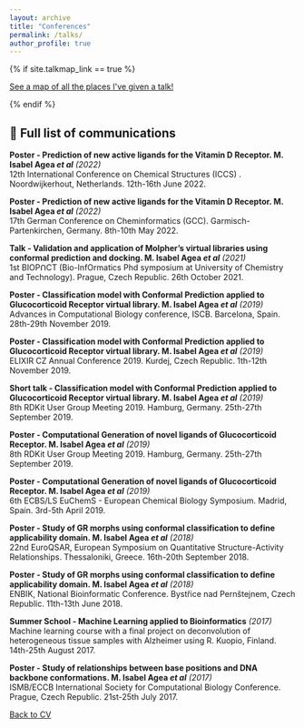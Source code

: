 ```yaml
---
layout: archive
title: "Conferences"
permalink: /talks/
author_profile: true
---
```



{% if site.talkmap_link == true %}

<p style="text-decoration:underline;"><a href="/talkmap.html">See a map of all the places I've given a talk!</a></p>

{% endif %}


## 🎤 Full list of communications

**Poster - Prediction of new active ligands for the Vitamin D Receptor. M. Isabel Agea _et al_** _(2022)_ <br>
 12th International Conference on Chemical Structures (ICCS) . Noordwijkerhout, Netherlands. 12th-16th June 2022.

**Poster - Prediction of new active ligands for the Vitamin D Receptor. M. Isabel Agea _et al_** _(2022)_ <br>
17th German Conference on Cheminformatics (GCC). Garmisch-Partenkirchen, Germany. 8th-10th May 2022.

**Talk - Validation and application of Molpher’s virtual libraries using conformal prediction and docking. M. Isabel Agea _et al_** _(2021)_ <br>
1st BIOPꓵCT (Bio-InfOrmatics Phd symposium at University of Chemistry and Technology). Prague, Czech Republic. 26th October 2021.

**Poster - Classification model with Conformal Prediction applied to Glucocorticoid Receptor virtual library. M. Isabel Agea _et al_** _(2019)_ <br>
Advances in Computational Biology conference, ISCB. Barcelona, Spain. 28th-29th November 2019. <br>

**Poster - Classification model with Conformal Prediction applied to Glucocorticoid Receptor virtual library. M. Isabel Agea _et al_** _(2019)_ <br>
ELIXIR CZ Annual Conference 2019. Kurdej, Czech Republic. 1th-12th November 2019. <br>

**Short talk - Classification model with Conformal Prediction applied to Glucocorticoid Receptor virtual library. M. Isabel Agea _et al_** _(2019)_ <br>
8th RDKit User Group Meeting 2019. Hamburg, Germany. 25th-27th September 2019. <br>

**Poster - Computational Generation of novel ligands of Glucocorticoid Receptor. M. Isabel Agea _et al_** _(2019)_ <br>
8th RDKit User Group Meeting 2019. Hamburg, Germany. 25th-27th September 2019. <br>

**Poster - Computational Generation of novel ligands of Glucocorticoid Receptor. M. Isabel Agea _et al_** _(2019)_ <br>
6th ECBS/LS EuChemS - European Chemical Biology Symposium. Madrid, Spain. 3rd-5th April 2019. <br>

**Poster - Study of GR morphs using conformal classification to define applicability domain. M. Isabel Agea _et al_** _(2018)_ <br>
22nd EuroQSAR, European Symposium on Quantitative Structure-Activity Relationships. Thessaloniki, Greece. 16th-20th September 2018. <br>

**Poster - Study of GR morphs using conformal classification to define applicability domain. M. Isabel Agea _et al_** _(2018)_ <br>
ENBIK, National Bioinformatic Conference. Bystřice nad Pernštejnem, Czech Republic. 11th-13th June 2018. <br>

**Summer School - Machine Learning applied to Bioinformatics** _(2017)_ <br>
Machine learning course with a final project on deconvolution of heterogeneous tissue samples with Alzheimer using R. Kuopio, Finland. 14th-25th August 2017. <br>

**Poster - Study of relationships between base positions and DNA backbone conformations. M. Isabel Agea _et al_** _(2017)_ <br>
ISMB/ECCB International Society for Computational Biology Conference. Prague, Czech Republic. 21st-25th July 2017. <br>


 <a href="https://iagea.github.io/cv/">Back to CV</a> 
